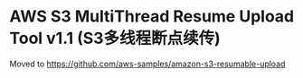 # AWS S3 MultiThread Resume Upload Tool v1.1  (S3多线程断点续传)   

Moved to https://github.com/aws-samples/amazon-s3-resumable-upload